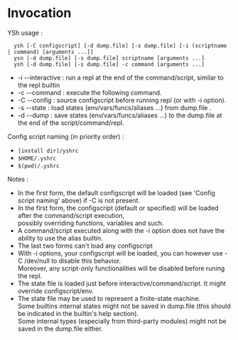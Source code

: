 
# Invocation

YSh usage :

```
  ysh [-C configscript] [-d dump.file] [-s dump.file] [-i (scriptname | command) [arguments ...]]
  ysn [-d dump.file] [-s dump.file] scriptname [arguments ...]
  ysh [-d dump.file] [-s dump.file] -c command [arguments ...]
```

- -i --interactive : run a repl at the end of the command/script, similar to the repl builtin
- -c --command : execute the following command.
- -C --config : source configscript before running repl (or with -i option).
- -s --state : load states (env/vars/funcs/aliases ...) from dump.file .
- -d --dump : save states (env/vars/funcs/aliases ...) to the dump.file at the end of the script/command/repl.

Config script naming (in priority order) :
- `[install dir]/yshrc`
- `$HOME/.yshrc`
- `$(pwd)/.yshrc`

Notes :

- In the first form, the default configscript will be loaded (see 'Config script naming' above) if -C is not present.
- In the first form, the configscript (default or specified) will be loaded after the command/script execution,  
  possibly overriding functions, variables and such.
- A command/script executed along with the -i option does not have the ability to use the alias builtin.
- The last two forms can't load any configscript
- With -i options, your configscript will be loaded, you can however use -C /dev/null to disable this behavior.  
  Moreover, any script-only functionalities will be disabled before runing the repl.
- The state file is loaded just before interactive/command/script. It might override configscript/env.
- The state file may be used to represent a finite-state machine.  
  Some builtins internal states might not be saved in dump.file (this should be indicated in the builtin's help section).  
  Some internal types (especially from third-party modules) might not be saved in the dump.file either.

